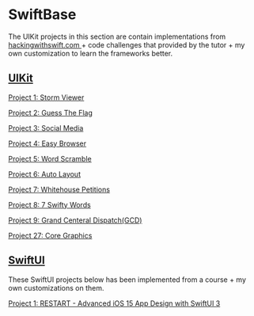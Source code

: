 # SwiftBase

The UIKit projects in this section are contain implementations from [hackingwithswift.com ](https://www.hackingwithswift.com/read) + code challenges that provided by the tutor + my own customization to learn the frameworks better.


## [UIKit](https://www.hackingwithswift.com/100)

[Project 1: Storm Viewer](https://github.com/mamadfrhi/SwiftBase/tree/main/Project1_StormViewer)

[Project 2: Guess The Flag](https://github.com/mamadfrhi/SwiftBase/tree/main/Project2_GuessTheFlag)

[Project 3: Social Media](https://github.com/mamadfrhi/SwiftBase/tree/main/Project3_SocialMedia)

[Project 4: Easy Browser](https://github.com/mamadfrhi/SwiftBase/tree/main/Project4_EasyBrowser)

[Project 5: Word Scramble](https://github.com/mamadfrhi/SwiftBase/tree/main/Project5_WordScramble)

[Project 6: Auto Layout](https://github.com/mamadfrhi/SwiftBase/tree/main/Project6_AutoLayout)

[Project 7: Whitehouse Petitions](https://github.com/mamadfrhi/SwiftBase/tree/main/Project7_WhitehousePetitions)

[Project 8: 7 Swifty Words](https://github.com/mamadfrhi/SwiftBase/tree/main/Project8_7SwiftyWords)

[Project 9: Grand Centeral Dispatch(GCD)](https://github.com/mamadfrhi/SwiftBase/tree/main/Project9_GrandCenteralDispatch)

[Project 27: Core Graphics](https://github.com/mamadfrhi/SwiftBase/tree/main/Project27_CoreGraphic)


## [SwiftUI](https://www.hackingwithswift.com/100/swiftui)

These SwiftUI projects below has been implemented from a course + my own customizations on them.

[Project 1: RESTART - Advanced iOS 15 App Design with SwiftUI 3]()
